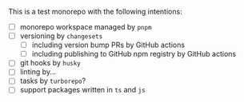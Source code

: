 This is a test monorepo with the following intentions:

- [ ] monorepo workspace managed by `pnpm`
- [ ] versioning by `changesets`
  - [ ] including version bump PRs by GitHub actions
  - [ ] including publishing to GitHub npm registry by GitHub actions
- [ ] git hooks by `husky`
- [ ] linting by...
- [ ] tasks by `turborepo`?
- [ ] support packages written in `ts` and `js`